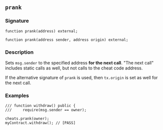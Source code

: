 ## `prank`

### Signature

```solidity
function prank(address) external;
```

```solidity
function prank(address sender, address origin) external;
```

### Description

Sets `msg.sender` to the specified address **for the next call**. "The next call" includes static calls as well, but not calls to the cheat code address.

If the alternative signature of `prank` is used, then `tx.origin` is set as well for the next call.

### Examples

```solidity
/// function withdraw() public {
///     require(msg.sender == owner);

cheats.prank(owner);
myContract.withdraw(); // [PASS]
```
